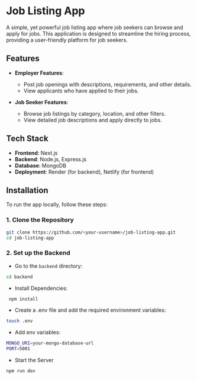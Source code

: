 # Job Listing App

A simple, yet powerful job listing app where job seekers can browse and apply for jobs. This application is designed to streamline the hiring process, providing a user-friendly platform for job seekers.

## Features

- **Employer Features**:
  - Post job openings with descriptions, requirements, and other details.
  - View applicants who have applied to their jobs.
  
- **Job Seeker Features**:
  - Browse job listings by category, location, and other filters.
  - View detailed job descriptions and apply directly to jobs.


## Tech Stack

- **Frontend**: Next.js
- **Backend**: Node.js, Express.js
- **Database**: MongoDB
- **Deployment**: Render (for backend), Netlify (for frontend)

## Installation

To run the app locally, follow these steps:

### 1. Clone the Repository

```bash
git clone https://github.com/<your-username>/job-listing-app.git
cd job-listing-app
```

### 2. Set up the Backend

- Go to the `backend` directory:
  
```bash
cd backend
```

- Install Dependencies:
 ```bash
  npm install
 ```

- Create a .env file and add the required environment variables:
```bash
touch .env
```

- Add env variables:
```bash
MONGO_URI=your-mongo-database-url
PORT=5001
```

- Start the Server
```bash
npm run dev
```

